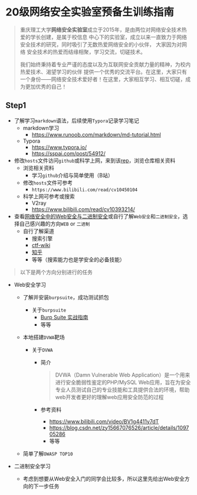 # 20级网络安全实验室预备生训练指南

> 重庆理工大学**网络安全实验室**成立于2015年，是由两位对网络安全技术热爱的学长创建，是属于校信息 中心下的实验室，成立以来一直致力于网络安全技术的研究，同时吸引了无数热爱网络安全的小伙伴， 大家因为对网络 安全技术的热爱而结缘相聚，学习交流，切磋技术。 
>
> 我们始终秉持着专业严谨的态度以及为互联网安全贡献力量的精神，为校内热爱技术、渴望学习的伙伴 提供一个优秀的交流平台。在这里，大家只有一个身份——网络安全技术爱好者！在这里，大家相互学习、相互切磋，成为更加优秀的自己！

## Step1

+ 了解学习`markdown`语法，后续使用`Typora`记录学习笔记
  + markdown学习
    + https://www.runoob.com/markdown/md-tutorial.html
  + Typora
    + https://www.typora.io/
    + https://sspai.com/post/54912/
+ 修改`hosts`文件访问`github`或科学上网，来到该[rep](https://github.com/Biusec/Open_the_cyber_security_door)，浏览仓库相关资料
  + 浏览相关资料
    + 学习`github`介绍与简单使用（B站）
  + 修改`hosts`文件可参考
    + `https://www.bilibili.com/read/cv10450104`
  + 科学上网可参考或搜索
    + V2ray
    + https://www.bilibili.com/read/cv10393214/
+ 查看[网络安全中的Web安全与二进制安全](https://github.com/Biusec/Open_the_cyber_security_door/blob/main/BiuTeam/%E7%BD%91%E7%BB%9C%E5%AE%89%E5%85%A8%E4%B8%AD%E7%9A%84Web%E5%AE%89%E5%85%A8%E4%B8%8E%E4%BA%8C%E8%BF%9B%E5%88%B6%E5%AE%89%E5%85%A8.md)或自行了解`Web安全`和`二进制安全`，选择自己感兴趣的方向`WEB` or `二进制`
  + 自行了解渠道
    + 搜索引擎
    + [ctf-wiki](https://ctf-wiki.org/)
    + [知乎](http://zhihu.com/)
    + 等等（搜索能力也是学安全的必备技能）

> 以下是两个方向分别进行的任务

+ Web安全学习
  + 了解并安装`burpsuite`，成功测试抓包
  
    + 关于`burpsuite`
      + [Burp Suite 实战指南](https://t0data.gitbooks.io/burpsuite/content/)
      + 等等
  
  + 本地搭建`DVWA`靶场
  
    + 关于`DVWA`
  
      + 简介
  
        > DVWA（Damn Vulnerable Web Application）是一个用来进行安全脆弱性鉴定的PHP/MySQL Web应用，旨在为安全专业人员测试自己的专业技能和工具提供合法的环境，帮助web开发者更好的理解web应用安全防范的过程
  
      + 参考资料
  
        + https://www.bilibili.com/video/BV1g4411y7dT   
        + https://blog.csdn.net/zy15667076526/article/details/109705286
        + 等等
  
  + 简单了解`OWASP TOP10`
+ 二进制安全学习
  
  + 考虑到想要从Web安全入门的同学会比较多，所以这里先给出Web安全方向的下一步任务









